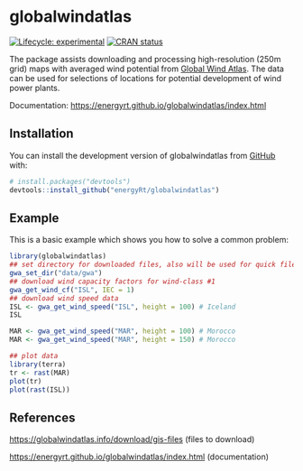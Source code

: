 
<!-- README.md is generated from README.Rmd. Please edit that file -->

# globalwindatlas

<!-- badges: start -->

[![Lifecycle:
experimental](https://img.shields.io/badge/lifecycle-experimental-orange.svg)](https://lifecycle.r-lib.org/articles/stages.html#experimental)
[![CRAN
status](https://www.r-pkg.org/badges/version/globalwindatlas)](https://CRAN.R-project.org/package=globalwindatlas)

<!-- badges: end -->

The package assists downloading and processing high-resolution (250m
grid) maps with averaged wind potential from [Global Wind
Atlas](https://globalwindatlas.info). The data can be used for
selections of locations for potential development of wind power plants.

Documentation: <https://energyrt.github.io/globalwindatlas/index.html>

## Installation

You can install the development version of globalwindatlas from
[GitHub](https://github.com/) with:

``` r
# install.packages("devtools")
devtools::install_github("energyRt/globalwindatlas")
```

## Example

This is a basic example which shows you how to solve a common problem:

``` r
library(globalwindatlas)
## set directory for downloaded files, also will be used for quick files access
gwa_set_dir("data/gwa")
## download wind capacity factors for wind-class #1
gwa_get_wind_cf("ISL", IEC = 1)
## download wind speed data
ISL <- gwa_get_wind_speed("ISL", height = 100) # Iceland
ISL

MAR <- gwa_get_wind_speed("MAR", height = 100) # Morocco
MAR <- gwa_get_wind_speed("MAR", height = 150) # Morocco

## plot data
library(terra)
tr <- rast(MAR)
plot(tr)
plot(rast(ISL))
```

## References

<https://globalwindatlas.info/download/gis-files> (files to download)

<https://energyrt.github.io/globalwindatlas/index.html> (documentation)
